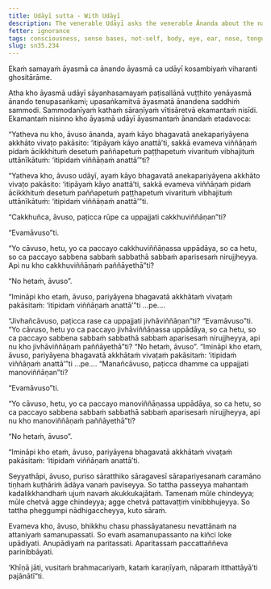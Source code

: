 ```yaml
---
title: Udāyī sutta - With Udāyī
description: The venerable Udāyī asks the venerable Ānanda about the nature of consciousness and the sense bases.
fetter: ignorance
tags: consciousness, sense bases, not-self, body, eye, ear, nose, tongue, body, mind, perception, contact, feeling, craving, clinging, becoming, birth, aging, death, suffering, cessation, path, sn, sn35-44, sn35
slug: sn35.234
---
```


Ekaṁ samayaṁ āyasmā ca ānando āyasmā ca udāyī kosambiyaṁ viharanti ghositārāme.

Atha kho āyasmā udāyī sāyanhasamayaṁ paṭisallānā vuṭṭhito yenāyasmā ānando tenupasaṅkami; upasaṅkamitvā āyasmatā ānandena saddhiṁ sammodi. Sammodanīyaṁ kathaṁ sāraṇīyaṁ vītisāretvā ekamantaṁ nisīdi. Ekamantaṁ nisinno kho āyasmā udāyī āyasmantaṁ ānandaṁ etadavoca:

“Yatheva nu kho, āvuso ānanda, ayaṁ kāyo bhagavatā anekapariyāyena akkhāto vivaṭo pakāsito: ‘itipāyaṁ kāyo anattā’ti, sakkā evameva viññāṇaṁ pidaṁ ācikkhituṁ desetuṁ paññapetuṁ paṭṭhapetuṁ vivarituṁ vibhajituṁ uttānīkātuṁ: ‘itipidaṁ viññāṇaṁ anattā’”ti?

“Yatheva kho, āvuso udāyī, ayaṁ kāyo bhagavatā anekapariyāyena akkhāto vivaṭo pakāsito: ‘itipāyaṁ kāyo anattā’ti, sakkā evameva viññāṇaṁ pidaṁ ācikkhituṁ desetuṁ paññapetuṁ paṭṭhapetuṁ vivarituṁ vibhajituṁ uttānīkātuṁ: ‘itipidaṁ viññāṇaṁ anattā’”ti.

“Cakkhuñca, āvuso, paṭicca rūpe ca uppajjati cakkhuviññāṇan”ti?

“Evamāvuso”ti.

“Yo cāvuso, hetu, yo ca paccayo cakkhuviññāṇassa uppādāya, so ca hetu, so ca paccayo sabbena sabbaṁ sabbathā sabbaṁ aparisesaṁ nirujjheyya. Api nu kho cakkhuviññāṇaṁ paññāyethā”ti?

“No hetaṁ, āvuso”.

“Imināpi kho etaṁ, āvuso, pariyāyena bhagavatā akkhātaṁ vivaṭaṁ pakāsitaṁ: ‘itipidaṁ viññāṇaṁ anattā’”ti …pe….

“Jivhañcāvuso, paṭicca rase ca uppajjati jivhāviññāṇan”ti? “Evamāvuso”ti. “Yo cāvuso, hetu yo ca paccayo jivhāviññāṇassa uppādāya, so ca hetu, so ca paccayo sabbena sabbaṁ sabbathā sabbaṁ aparisesaṁ nirujjheyya, api nu kho jivhāviññāṇaṁ paññāyethā”ti? “No hetaṁ, āvuso”. “Imināpi kho etaṁ, āvuso, pariyāyena bhagavatā akkhātaṁ vivaṭaṁ pakāsitaṁ: ‘itipidaṁ viññāṇaṁ anattā’”ti …pe…. “Manañcāvuso, paṭicca dhamme ca uppajjati manoviññāṇan”ti?

“Evamāvuso”ti.

“Yo cāvuso, hetu, yo ca paccayo manoviññāṇassa uppādāya, so ca hetu, so ca paccayo sabbena sabbaṁ sabbathā sabbaṁ aparisesaṁ nirujjheyya, api nu kho manoviññāṇaṁ paññāyethā”ti?

“No hetaṁ, āvuso”.

“Imināpi kho etaṁ, āvuso, pariyāyena bhagavatā akkhātaṁ vivaṭaṁ pakāsitaṁ: ‘itipidaṁ viññāṇaṁ anattā’ti.

Seyyathāpi, āvuso, puriso sāratthiko sāragavesī sārapariyesanaṁ caramāno tiṇhaṁ kuṭhāriṁ ādāya vanaṁ paviseyya. So tattha passeyya mahantaṁ kadalikkhandhaṁ ujuṁ navaṁ akukkukajātaṁ. Tamenaṁ mūle chindeyya; mūle chetvā agge chindeyya; agge chetvā pattavaṭṭiṁ vinibbhujeyya. So tattha pheggumpi nādhigaccheyya, kuto sāraṁ.

Evameva kho, āvuso, bhikkhu chasu phassāyatanesu nevattānaṁ na attaniyaṁ samanupassati. So evaṁ asamanupassanto na kiñci loke upādiyati. Anupādiyaṁ na paritassati. Aparitassaṁ paccattaññeva parinibbāyati.

‘Khīṇā jāti, vusitaṁ brahmacariyaṁ, kataṁ karaṇīyaṁ, nāparaṁ itthattāyā’ti pajānātī”ti.
